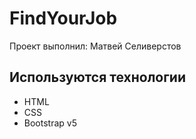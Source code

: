# FindYourJob
Проект выполнил: Матвей Селиверстов
## Используются технологии
- HTML
- CSS 
- Bootstrap v5